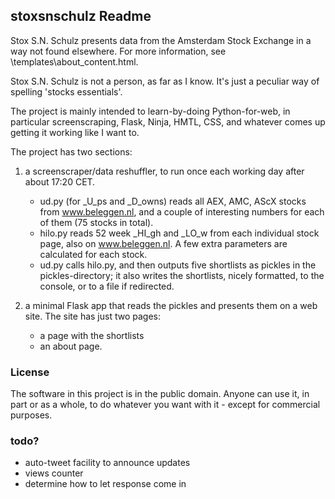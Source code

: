 ## stoxsnschulz Readme

Stox S.N. Schulz presents data from the Amsterdam Stock Exchange in a way not found elsewhere. For more information, see \templates\about_content.html. 

Stox S.N. Schulz is not a person, as far as I know. It's just a peculiar way of spelling 'stocks essentials'. 

The project is mainly intended to learn-by-doing Python-for-web, in particular screenscraping, Flask, Ninja, HMTL, CSS, and whatever comes up getting it working like I want to.  

The project has two sections: 

1. a screenscraper/data reshuffler, to run once each working day after about 17:20 CET. 

    - ud.py (for _U_ps and _D_owns) reads all AEX, AMC, AScX stocks from www.beleggen.nl, and a couple of interesting numbers for each of them (75 stocks in total). 
    - hilo.py reads 52 week _HI_gh and _LO_w from each individual stock page, also on www.beleggen.nl. A few extra parameters are calculated for each stock. 
    - ud.py calls hilo.py, and then outputs five shortlists as pickles in the pickles-directory; it also writes the shortlists, nicely formatted, to the console, or to a file if redirected. 
    
2. a minimal Flask app that reads the pickles and presents them on a web site. The site has just two pages: 

    - a page with the shortlists
    - an about page. 
    
### License

The software in this project is in the public domain. Anyone can use it, in part or as a whole, to do whatever you want with it - except for commercial purposes. 

### todo?

- auto-tweet facility to announce updates
- views counter
- determine how to let response come in
